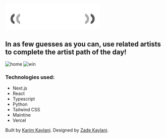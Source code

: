 <img src="./public/logo.png" alt="logo" width="300"/>

## In as few guesses as you can, use related artists to complete the artist path of the day!

<img src="https://github.com/karimkaylani/relatle/assets/19757304/d9f0d6ac-25b6-4e04-a2ca-94ef108874ae" alt="home" width="500"/>
<img src="https://github.com/karimkaylani/relatle/assets/19757304/c2fd3abf-ebf8-45a0-9ea0-08e2e88d4a28" alt="win" width="500"/>


### Technologies used:
- Next.js
- React
- Typescript
- Python
- Tailwind CSS
- Maintine
- Vercel

Built by <a href="https://karimkaylani.com/" target="_blank">Karim Kaylani</a>. Designed by <a href="https://zade.design/" target="_blank">Zade Kaylani</a>.
